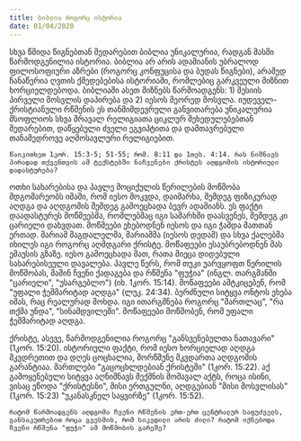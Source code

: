 ```yaml
---
title: ბიბლია როგორც ისტორია
date: 01/04/2020
---
```


სხვა წმიდა წიგნებთან შედარებით ბიბლია უნიკალურია, რადგან მასში წარმოდგენილია ისტორია. ბიბლია არ არის ადამიანის უბრალოდ ფილოსოფიური აზრები (როგორც კონფუცისა და ბუდას წიგნები), არამედ ჩანაწერია ღვთის ქმედებებისა ისტორიაში, რომლებიც გარკვეული მიზნით ხორციელდებოდა. ბიბლიაში ასეთ მიზნებს წარმოადგენს: 1) მესიის პირველი მოსვლის დაპირება და 2) იესოს მეორედ მოსვლა. იუდეველ-ქრისტიანული რწმენის ეს თანმიმდევრული განვითარება უნიკალურია მსოფლიოს სხვა მრავალ რელიგიათა ციკლურ შეხედულებებთან შედარებით, დაწყებული ძველი ეგვიპტითა და დამთავრებული თანამედროვე აღმოსავლური რელიგიებით.

`წაიკითხეთ 1კორ. 15:3-5; 51-55; რომ. 8:11 და 1თეს. 4:14. რას ნიშნავს პირადად თქვენთვის ამ ტექსტებში ნაჩვენები ქრისტეს აღდგომის ისტორიული დადასტურება?`

ოთხი სახარებისა და პავლე მოციქულის წერილების მოწმობა მდგომარეობს იმაში, რომ იესო მოკვდა, დაიმარხა, შემდეგ ფიზიკურად აღდგა და აღდგომის შემდეგ გამოეცხადა ბევრ ადამიანს. ეს ფაქტი დაადასტურეს მოწმეებმა, რომლებმაც იგი სამარხში დაასვენეს, შემდეგ კი ცარიელი დახვდათ. მოწმეები ეხებოდნენ იესოს და იგი ჭამდა მათთან ერთად. მარიამ მაგდალელმა, მარიამმა (იესოს დედამ) და სხვა ქალებმა იხილეს იგი როგორც აღმდგარი ქრისტე. მოწაფეები ესაუბრებოდნენ მას ემაუსის გზაზე. იესო გამოეცხადა მათ, რათა მიეცა დიდებული სახარებისეული დავალება. პავლე წერს, რომ თუკი უარვყოფთ წერილის მოწმობას, მაშინ ჩვენი ქადაგება და რწმენა "ფუჭია" (ინგლ. თარგმანში "ცარიელი", "უსარგებლო") (იხ. 1კორ. 15:14). მოწაფეები ამტკიცებენ, რომ "უფალი ჭეშმარიტად აღდგა" (ლუკ. 24:34). ბერძნული სიტყვა ონტოს ეხება იმას, რაც რეალურად მოხდა. იგი ითარგმნება როგორც "მართლაც", "რა თქმა უნდა", "სინამდვილეში". მოწაფეები მოწმობენ, რომ უფალი ჭეშმარიტად აღდგა.

ქრისტე, ასევე, წარმოდგენილია როგორც "განსვენებულთა ნათავარი" (1კორ. 15:20). ისტორიული ფაქტი, რომ იესო ხორციელად აღდგა მკვდრეთით და დღეს ცოცხალია, მორწმუნე მკვდართა აღდგომის გარანტიაა. მართლები "გაცოცხლდებიან ქრისტეში" (1კორ. 15:22). აქ გამოყენებული სიტყვა აღნიშნავს შექმნის მომავალ აქტს, როცა ისინი, ვისაც ეწოდა "ქრისტესნი", მისი ერთგულნი, აღდგებიან "მისი მოსვლისას" (1კორ. 15:23) "უკანასკნელ საყვირზე" (1კორ. 15:52).

`რატომ წარმოადგენს აღდგომა ჩვენი რწმენის ერთ-ერთ ცენტრალურ საფუძველს, განსაკუთრებით როცა გვესმის, რომ სიკვდილი არის ძილი? რატომ იქნებოდა ჩვენი რწმენა "ფუჭი" ამ მოწმობის გარეშე?`
